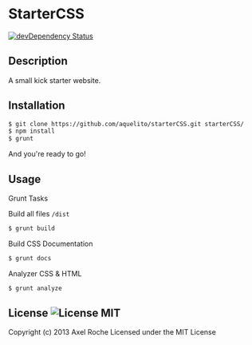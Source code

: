 # StarterCSS

[![devDependency Status](https://david-dm.org/aquelito/starterCSS.png)](https://david-dm.org/aquelito/starterCSS#info=devDependencies)

## Description

A small kick starter website.

## Installation

```bash
$ git clone https://github.com/aquelito/starterCSS.git starterCSS/
$ npm install
$ grunt
```

And you're ready to go!

## Usage

Grunt Tasks

Build all files `/dist`

```bash
$ grunt build
```

Build CSS Documentation

```bash
$ grunt docs
```

Analyzer CSS & HTML

```bash
$ grunt analyze
```

## License ![License MIT](https://go-shields.herokuapp.com/license-MIT-blue.png)

Copyright (c) 2013 Axel Roche Licensed under the MIT License
